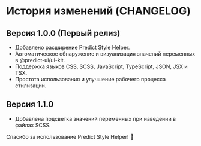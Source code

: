 # История изменений (CHANGELOG)

## Версия 1.0.0 (Первый релиз)
- Добавлено расширение Predict Style Helper.
- Автоматическое обнаружение и визуализация значений переменных в @predict-ui/ui-kit.
- Поддержка языков CSS, SCSS, JavaScript, TypeScript, JSON, JSX и TSX.
- Простота использования и улучшение рабочего процесса стилизации.

## Версия 1.1.0
- Добавлена подсветка значений переменных при наведении в файлах SCSS.

Спасибо за использование Predict Style Helper! 🎉